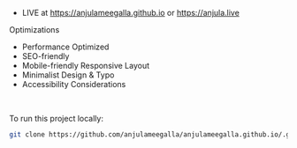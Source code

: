 
- LIVE at https://anjulameegalla.github.io or https://anjula.live

  
Optimizations
- Performance Optimized
- SEO-friendly
- Mobile-friendly Responsive Layout
- Minimalist Design & Typo
- Accessibility Considerations

<br>

To run this project locally:

   ```bash
   git clone https://github.com/anjulameegalla/anjulameegalla.github.io/.git

